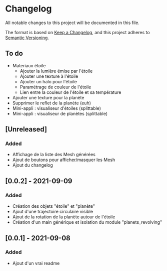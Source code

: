 # Changelog
All notable changes to this project will be documented in this file.

The format is based on [Keep a Changelog](https://keepachangelog.com/en/1.0.0/),
and this project adheres to [Semantic Versioning](https://semver.org/spec/v2.0.0.html).

## To do
- Materiaux étoile
    - Ajouter la lumière émise par l'étoile
    - Ajouter une texture à l'étoile
    - Ajouter un halo pour l'étoile
    - Paramétrage de couleur de l'étoile
    - Lien entre la couleur de l'étoile et sa température
- Ajouter une texture pour la planète
- Supprimer le reflet de la planète (euh)
- Mini-appli : visualiseur d'étoiles (splittable)
- Mini-appli : visualiseur de planètes (splittable)

## [Unreleased]
### Added
- Affichage de la liste des Mesh générées
- Ajout de boutons pour afficher/masquer les Mesh
- Ajout du changelog

## [0.0.2] - 2021-09-09
### Added
- Création des objets "étoile" et "planète"
- Ajout d'une trajectoire circulaire visible
- Ajout de la rotation de la planète autour de l'étoile
- Création d'un main générique et isolation du module "planets_revolving"

## [0.0.1] - 2021-09-08
### Added
- Ajout d'un vrai readme
